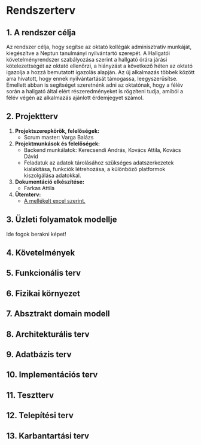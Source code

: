 # Rendszerterv
## 1.	A rendszer célja
Az rendszer célja, hogy segítse az oktató kollégák adminisztratív munkáját, kiegészítve a Neptun tanulmányi nyilvántartó szerepét. A Hallgatói követelményrendszer szabályozása szerint a hallgató órára járási kötelezettségét az oktató ellenőrzi, a hiányzást a következő héten az oktató igazolja a hozzá bemutatott igazolás alapján. Az új alkalmazás többek között arra hivatott, hogy ennek nyilvántartását támogassa, leegyszerűsítse. Emellett abban is segítséget szeretnénk adni az oktatónak, hogy a félév során a hallgató által elért részeredményeket is rögzíteni tudja, amiból a félév végén az alkalmazás ajánlott érdemjegyet számol. 
## 2.	Projektterv

1. **Projektszerepkörök, felelőségek:**
   - Scrum master: Varga Balázs
2. **Projektmunkások és felelőségek:**
   - Backend munkálatok: Kerecsendi András, Kovács Attila, Kovács Dávid
   - Feladatuk az adatok tárolásához szükséges adatszerkezetek kialakítása, funkciók létrehozása, a különböző platformok kiszolgálása adatokkal.
3. **Dokumentáció elkészítése:**
   - Farkas Attila
4. **Ütemterv:**
   - [A mellékelt excel szerint.](https://github.com/enbeze93/N-team/blob/main/Dokument%C3%A1ci%C3%B3k/GanttAFP2.xlsx)


## 3. Üzleti folyamatok modellje
Ide fogok berakni képet!

## 4. Követelmények

## 5. Funkcionális terv

## 6. Fizikai környezet

## 7. Absztrakt domain modell

## 8. Architekturális terv 

## 9. Adatbázis terv

## 10. Implementációs terv

## 11. Tesztterv

## 12. Telepítési terv

## 13. Karbantartási terv

